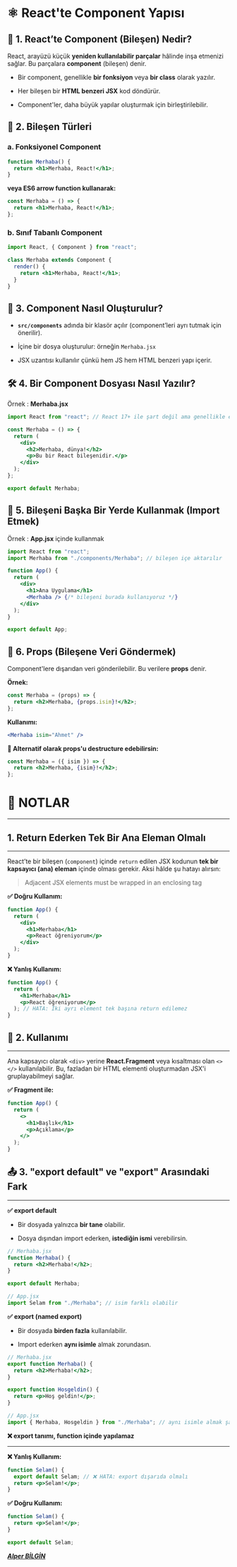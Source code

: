 # ⚛️ React'te Component Yapısı

## 📌 1. React’te Component (Bileşen) Nedir?

React, arayüzü küçük **yeniden kullanılabilir parçalar** hâlinde inşa etmenizi sağlar. Bu parçalara **component** (bileşen) denir.

- Bir component, genellikle **bir fonksiyon** veya **bir class** olarak yazılır.

- Her bileşen bir **HTML benzeri JSX** kod döndürür.

- Component'ler, daha büyük yapılar oluşturmak için birleştirilebilir.

## 🧱 2. Bileşen Türleri

### a. Fonksiyonel Component

```jsx
function Merhaba() {
  return <h1>Merhaba, React!</h1>;
}
```

**veya **ES6 arrow function** kullanarak:**

```jsx
const Merhaba = () => {
  return <h1>Merhaba, React!</h1>;
};
```

### b. Sınıf Tabanlı Component

```jsx
import React, { Component } from "react";

class Merhaba extends Component {
  render() {
    return <h1>Merhaba, React!</h1>;
  }
}
```

## 📂 3. Component Nasıl Oluşturulur?

- **`src/components`** adında bir klasör açılır (component’leri ayrı tutmak için önerilir).

- İçine bir dosya oluşturulur: örneğin `Merhaba.jsx`

- JSX uzantısı kullanılır çünkü hem JS hem HTML benzeri yapı içerir.

## 🛠️ 4. Bir Component Dosyası Nasıl Yazılır?

Örnek : **Merhaba.jsx**

```jsx
import React from "react"; // React 17+ ile şart değil ama genellikle eklenir

const Merhaba = () => {
  return (
    <div>
      <h2>Merhaba, dünya!</h2>
      <p>Bu bir React bileşenidir.</p>
    </div>
  );
};

export default Merhaba;
```

## 🔁 5. Bileşeni Başka Bir Yerde Kullanmak (Import Etmek)

Örnek : **App.jsx** içinde kullanmak

```jsx
import React from "react";
import Merhaba from "./components/Merhaba"; // bileşen içe aktarılır

function App() {
  return (
    <div>
      <h1>Ana Uygulama</h1>
      <Merhaba /> {/* bileşeni burada kullanıyoruz */}
    </div>
  );
}

export default App;
```

## 🎁 6. Props (Bileşene Veri Göndermek)

Component'lere dışarıdan veri gönderilebilir. Bu verilere **props** denir.

**Örnek:**

```jsx
const Merhaba = (props) => {
  return <h2>Merhaba, {props.isim}!</h2>;
};
```

**Kullanımı:**

```jsx
<Merhaba isim="Ahmet" />
```

**🧠 Alternatif olarak props'u destructure edebilirsin:**

```jsx
const Merhaba = ({ isim }) => {
  return <h2>Merhaba, {isim}!</h2>;
};
```

# **📌 NOTLAR**

---

## 1. Return Ederken Tek Bir Ana Eleman Olmalı

---

React’te bir bileşen (`component`) içinde `return` edilen JSX kodunun **tek bir kapsayıcı (ana) eleman** içinde olması gerekir. Aksi hâlde şu hatayı alırsın:

> Adjacent JSX elements must be wrapped in an enclosing tag

**✅ Doğru Kullanım:**

```jsx
function App() {
  return (
    <div>
      <h1>Merhaba</h1>
      <p>React öğreniyorum</p>
    </div>
  );
}
```

**❌ Yanlış Kullanım:**

```jsx
function App() {
  return (
    <h1>Merhaba</h1>
    <p>React öğreniyorum</p>
  ); // HATA: İki ayrı element tek başına return edilemez
}
```

## 🧩 2. <Fragment> Kullanımı

---

Ana kapsayıcı olarak `<div>` yerine **React.Fragment** veya kısaltması olan `<> </>` kullanılabilir. Bu, fazladan bir HTML elementi oluşturmadan JSX'i gruplayabilmeyi sağlar.

**✅ Fragment ile:**

```jsx
function App() {
  return (
    <>
      <h1>Başlık</h1>
      <p>Açıklama</p>
    </>
  );
}
```

## 📤 3. "export default" ve "export" Arasındaki Fark

---

**✅ export default**

- Bir dosyada yalnızca **bir tane** olabilir.

- Dosya dışından import ederken, **istediğin ismi** verebilirsin.

```jsx
// Merhaba.jsx
function Merhaba() {
  return <h2>Merhaba!</h2>;
}

export default Merhaba;
```

```jsx
// App.jsx
import Selam from "./Merhaba"; // isim farklı olabilir
```

**✅ export (named export)**

- Bir dosyada **birden fazla** kullanılabilir.

- Import ederken **aynı isimle** almak zorundasın.

```jsx
// Merhaba.jsx
export function Merhaba() {
  return <h2>Merhaba!</h2>;
}

export function Hosgeldin() {
  return <p>Hoş geldin!</p>;
}
```

```jsx
// App.jsx
import { Merhaba, Hosgeldin } from "./Merhaba"; // aynı isimle almak şart
```

**❌ export tanımı, function içinde yapılamaz**

---

**❌ Yanlış Kullanım:**

```jsx
function Selam() {
  export default Selam; // ❌ HATA: export dışarıda olmalı
  return <p>Selam!</p>;
}
```

**✅ Doğru Kullanım:**

```jsx
function Selam() {
  return <p>Selam!</p>;
}

export default Selam;
```

**_[Alper BİLGİN](https://github.com/Alper-Bilgin)_**
